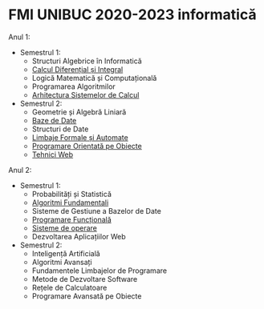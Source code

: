 # FMI UNIBUC 2020-2023 informatică

Anul 1:
- Semestrul 1:
	- Structuri Algebrice în Informatică
	- [Calcul Diferențial și Integral](https://github.com/TeodoraLazaroiu/FMI-Materials/tree/main/Calcul%20Diferential%20si%20Integral)
	- Logică Matematică și Computațională
	- Programarea Algoritmilor
	- [Arhitectura Sistemelor de Calcul](https://github.com/TeodoraLazaroiu/FMI-Materials/tree/main/Arhitectura%20Sistemelor%20de%20Calcul)
- Semestrul 2:
	- Geometrie și Algebră Liniară
	- [Baze de Date](https://github.com/TeodoraLazaroiu/FMI-Materials/tree/main/Baze%20de%20date)
	- Structuri de Date
	- [Limbaje Formale și Automate](https://github.com/TeodoraLazaroiu/FMI-Materials/tree/main/Limbaje%20Formale%20si%20Automate)
	- [Programare Orientată pe Obiecte](https://github.com/TeodoraLazaroiu/FMI-Materials/tree/main/Programare%20Orientata%20pe%20Obiecte)
	- [Tehnici Web](https://github.com/TeodoraLazaroiu/FMI-Materials/tree/main/Tehnici%20Web)

Anul 2:
- Semestrul 1:
	- Probabilități și Statistică
	- [Algoritmi Fundamentali](https://github.com/TeodoraLazaroiu/FMI-Materials/tree/main/Algoritmi%20Fundamentali)
	- Sisteme de Gestiune a Bazelor de Date
	- [Programare Funcțională](https://github.com/TeodoraLazaroiu/FMI-Materials/tree/main/Programare%20Functionala)
	- [Sisteme de operare](https://github.com/TeodoraLazaroiu/FMI-Materials/tree/main/Sisteme%20de%20Operare)
	- Dezvoltarea Aplicațiilor Web
- Semestrul 2:
	- Inteligență Artificială
	- Algoritmi Avansați
	- Fundamentele Limbajelor de Programare
	- Metode de Dezvoltare Software
	- Rețele de Calculatoare
	- Programare Avansată pe Obiecte

